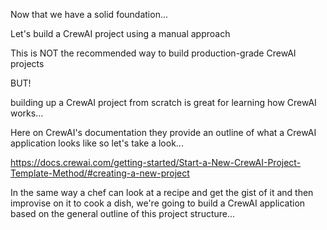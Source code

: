Now that we have a solid foundation...

Let's build a CrewAI project using a manual approach

This is NOT the recommended way to build production-grade CrewAI projects

BUT!

building up a CrewAI project from scratch is great for learning how CrewAI works...

Here on CrewAI's documentation they provide an outline of what a CrewAI application looks like so let's take a look...

https://docs.crewai.com/getting-started/Start-a-New-CrewAI-Project-Template-Method/#creating-a-new-project

In the same way a chef can look at a recipe and get the gist of it and then improvise on it to cook a dish, we're going to build a CrewAI application based on the general outline of this project structure...